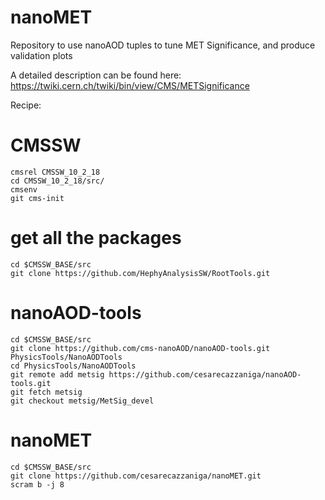 # nanoMET
Repository to use nanoAOD tuples to tune MET Significance, and produce validation plots

A detailed description can be found here:
https://twiki.cern.ch/twiki/bin/view/CMS/METSignificance

Recipe:

# CMSSW
```
cmsrel CMSSW_10_2_18
cd CMSSW_10_2_18/src/
cmsenv
git cms-init
```

# get all the packages
```
cd $CMSSW_BASE/src
git clone https://github.com/HephyAnalysisSW/RootTools.git
```

# nanoAOD-tools
```
cd $CMSSW_BASE/src
git clone https://github.com/cms-nanoAOD/nanoAOD-tools.git PhysicsTools/NanoAODTools
cd PhysicsTools/NanoAODTools
git remote add metsig https://github.com/cesarecazzaniga/nanoAOD-tools.git
git fetch metsig
git checkout metsig/MetSig_devel
```

# nanoMET
```
cd $CMSSW_BASE/src
git clone https://github.com/cesarecazzaniga/nanoMET.git
scram b -j 8
```

